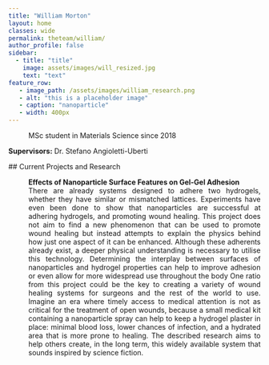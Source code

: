 ```yaml
---
title: "William Morton"
layout: home
classes: wide
permalink: theteam/william/
author_profile: false
sidebar:
  - title: "title"
    image: assets/images/will_resized.jpg
    text: "text"
feature_row:
   - image_path: /assets/images/william_research.png
   - alt: "this is a placeholder image"
   - caption: "nanoparticle"
   - width: 400px 
---
```


<p style="margin-left: 40px"> MSc student in Materials Science since 2018 <br /> 
    
  <strong>Supervisors:</strong> Dr. Stefano Angioletti-Uberti <br />
  
  </p>
## Current Projects and Research
<p style="margin-left: 40px" align="justify">  <strong>Effects of Nanoparticle Surface Features on Gel-Gel Adhesion</strong> <br /> There  are  already  systems  designed  to  adhere  two  hydrogels,  whether  they  have  similar  or mismatched lattices. Experiments have even been done to show that nanoparticles are successful at  adhering  hydrogels,  and  promoting  wound  healing.  This  project  does  not aim  to  find  a  new phenomenon  that  can  be  used  to  promote  wound  healing  but  instead  attempts  to  explain  the physics behind how just one aspect of it can be enhanced. Although these adherents already exist, a  deeper  physical  understanding  is  necessary  to  utilise  this  technology.  Determining  the interplay  between  surfaces  of  nanoparticles  and  hydrogel  properties  can  help  to  improve adhesion or even allow for more widespread use throughout the body One ratio from this project could be the key to creating a variety of wound healing systems for surgeons and the rest of the world to use. Imagine an era where timely access to medical attention is not as critical for the treatment of open wounds, because a small medical kit containing a nanoparticle spray can help to  keep  a  hydrogel  plaster  in  place:  minimal  blood  loss,  lower  chances  of  infection,  and  a hydrated area that is more prone to healing. The described research aims to help others create, in the long term, this widely available system that sounds inspired by science fiction. </p>






